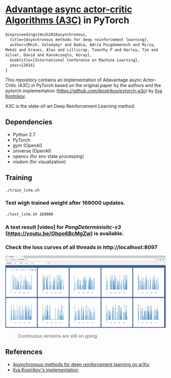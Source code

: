 # [Advantage async actor-critic Algorithms (A3C)](https://arxiv.org/abs/1602.01783) in PyTorch

```
@inproceedings{mnih2016asynchronous,
  title={Asynchronous methods for deep reinforcement learning},
  author={Mnih, Volodymyr and Badia, Adria Puigdomenech and Mirza, Mehdi and Graves, Alex and Lillicrap, Timothy P and Harley, Tim and Silver, David and Kavukcuoglu, Koray},
  booktitle={International Conference on Machine Learning},
  year={2016}
}

```

This repository contains an implementation of Adavantage async Actor-Critic (A3C) in PyTorch based on the original paper by the authors and the pytorch implementation (https://github.com/ikostrikov/pytorch-a3c) by [Ilya Kostrikov](https://github.com/ikostrikov).

A3C is the state-of-art Deep Reinforcement Learning method.


## Dependencies
* Python 2.7
* PyTorch
* gym (OpenAI)
* universe (OpenAI)
* opencv (for env state processing)
* visdom (for visualization)

## Training

```
./train_lstm.sh
```

### Test wigh trained weight after 169000 updates.

```
./test_lstm.sh 169000
```
### A test result [video] for _PongDeterminisitc-v3_ (https://youtu.be/Ohpo6BcMgZw) is available.

### Check the loss curves of all threads in http://localhost:8097
![loss_png](./assets/loss.png)


>Continuous versions are still on going.

## References

* [Asynchronous methods for deep reinforcement learning on arXiv](https://arxiv.org/abs/1602.01783)
* [Ilya Kostrikov's implementation](https://github.com/ikostrikov/pytorch-a3c).
